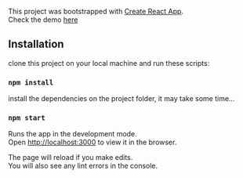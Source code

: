 This project was bootstrapped with [Create React App](https://github.com/facebook/create-react-app).<br />
Check the demo [here](https://compassionate-austin-a15294.netlify.app/)

## Installation

clone this project on your local machine and run these scripts:

### `npm install`

install the dependencies on the project folder, it may take some time...

### `npm start`

Runs the app in the development mode.<br />
Open [http://localhost:3000](http://localhost:3000) to view it in the browser.

The page will reload if you make edits.<br />
You will also see any lint errors in the console.
